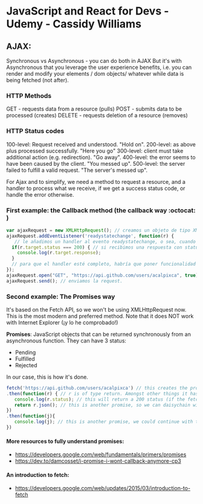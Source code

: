 # JavaScript and React for Devs - Udemy - Cassidy Williams

## AJAX:
Synchronous vs Asynchronous - you can do both in AJAX
But it's with Asynchronous that you leverage the user experience benefits, i.e. you can render and modify your elements / dom objects/ whatever while data is being fetched (not after).

### HTTP Methods
GET - requests data from a resource (pulls)
POST - submits data to be processed (creates)
DELETE - requests deletion of a resource (removes)

### HTTP Status codes
100-level: Request received and understood. "Hold on".
200-level: as above plus processed successfully. "Here you go"
300-level: client must take additional action (e.g. redirection). "Go away".
400-level: the error seems to have been caused by the client. "You messed up".
500-level: the server failed to fulfill a valid request. "The server's messed up".

For Ajax and to simplify, we need a method to request a resource, and a handler to process what we receive, if we get a success status code, or handle the error otherwise.

### First example: the Callback method (the callback way :octocat: )
```javascript
var ajaxRequest = new XMLHttpRequest(); // creamos un objeto de tipo XMLHttpRequest
ajaxRequest.addEventListener('readystatechange', function(r) {
   // le añadimos un handler al evento readystatechange, o sea, cuando el estado de la request cambie.
  if(r.target.status === 200) { // si recibimos una respuesta con status 200 = "Here you go" :-)
    console.log(r.target.response);
  }
  // para que el handler esté completo, habría que poner funcionalidad para el caso de respuestas erróneas.
});
ajaxRequest.open("GET", "https://api.github.com/users/acalpixca", true); // creamos la request
ajaxRequest.send(); // enviamos la request.
```
### Second example: The Promises way
It's based on the Fetch API, so we won't be using XMLHttpRequest now. This is the most modern and preferred method. Note that it does NOT work with Internet Explorer (¡y lo he comprobado!)

**Promises**: JavaScript objects that can be returned synchronously from an asynchronous function.
They can have 3 status:
* Pending
* Fulfilled
* Rejected

In our case, this is how it's done.
``` javascript
fetch('https://api.github.com/users/acalpixca') // this creates the promise. fetch works with GET as default, it can be made to work with POST passing optional parameters.
.then(function(r) { // r is of type return. Amongst other things it has a status property
   console.log(r.status); // this will return a 200 status (if the fetch was successful, of course)
   return r.json(); // this is another promise, so we can daisychain with .then
})
.then(function(j){
   console.log(j); // this is another promise, we could continue with the daisychain!
})
```
#### More resources to fully understand promises:
* https://developers.google.com/web/fundamentals/primers/promises
* https://dev.to/damcosset/i-promise-i-wont-callback-anymore-cp3

#### An introduction to fetch:
* https://developers.google.com/web/updates/2015/03/introduction-to-fetch
